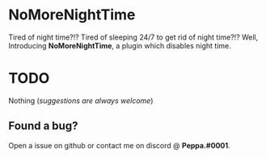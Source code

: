 # NoMoreNightTime
Tired of night time?!? Tired of sleeping 24/7 to get rid of night time?!? Well, Introducing **NoMoreNightTime**, a plugin which disables night time.

# TODO
Nothing (*suggestions are always welcome*)

## Found a bug? 
Open a issue on github or contact me on discord @ **Peppa.#0001**.

